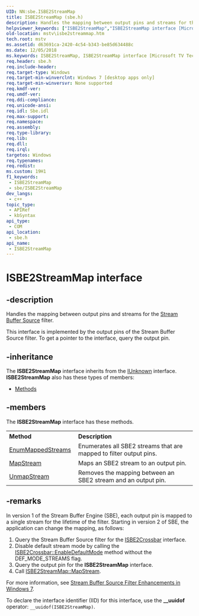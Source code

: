 ```yaml
---
UID: NN:sbe.ISBE2StreamMap
title: ISBE2StreamMap (sbe.h)
description: Handles the mapping between output pins and streams for the Stream Buffer Source filter.
helpviewer_keywords: ["ISBE2StreamMap","ISBE2StreamMap interface [Microsoft TV Technologies]","ISBE2StreamMap interface [Microsoft TV Technologies]","described","mstv.isbe2streammap","sbe/ISBE2StreamMap"]
old-location: mstv\isbe2streammap.htm
tech.root: mstv
ms.assetid: d63691ca-2420-4c54-b343-be85d634488c
ms.date: 12/05/2018
ms.keywords: ISBE2StreamMap, ISBE2StreamMap interface [Microsoft TV Technologies], ISBE2StreamMap interface [Microsoft TV Technologies],described, mstv.isbe2streammap, sbe/ISBE2StreamMap
req.header: sbe.h
req.include-header: 
req.target-type: Windows
req.target-min-winverclnt: Windows 7 [desktop apps only]
req.target-min-winversvr: None supported
req.kmdf-ver: 
req.umdf-ver: 
req.ddi-compliance: 
req.unicode-ansi: 
req.idl: Sbe.idl
req.max-support: 
req.namespace: 
req.assembly: 
req.type-library: 
req.lib: 
req.dll: 
req.irql: 
targetos: Windows
req.typenames: 
req.redist: 
ms.custom: 19H1
f1_keywords:
 - ISBE2StreamMap
 - sbe/ISBE2StreamMap
dev_langs:
 - c++
topic_type:
 - APIRef
 - kbSyntax
api_type:
 - COM
api_location:
 - sbe.h
api_name:
 - ISBE2StreamMap
---
```


# ISBE2StreamMap interface


## -description

Handles the mapping between output pins and streams for the <a href="/previous-versions/windows/desktop/mstv/stream-buffer-source-filter">Stream Buffer Source</a> filter.

This interface is implemented by the  output pins  of the Stream Buffer Source filter. To get a pointer to the interface, query the output pin.

## -inheritance

The <b xmlns:loc="http://microsoft.com/wdcml/l10n">ISBE2StreamMap</b> interface inherits from the <a href="/windows/desktop/api/unknwn/nn-unknwn-iunknown">IUnknown</a> interface. <b>ISBE2StreamMap</b> also has these types of members:
<ul>
<li><a href="https://docs.microsoft.com/">Methods</a></li>
</ul>

## -members

The <b>ISBE2StreamMap</b> interface has these methods.
<table class="members" id="memberListMethods">
<tr>
<th align="left" width="37%">Method</th>
<th align="left" width="63%">Description</th>
</tr>
<tr data="declared;">
<td align="left" width="37%">
<a href="/previous-versions/windows/desktop/api/sbe/nf-sbe-isbe2streammap-enummappedstreams">EnumMappedStreams</a>
</td>
<td align="left" width="63%">
Enumerates all SBE2 streams that are mapped to filter output pins.


</td>
</tr>
<tr data="declared;">
<td align="left" width="37%">
<a href="/previous-versions/windows/desktop/api/sbe/nf-sbe-isbe2streammap-mapstream">MapStream</a>
</td>
<td align="left" width="63%">
Maps an SBE2 stream to an output pin.


</td>
</tr>
<tr data="declared;">
<td align="left" width="37%">
<a href="/previous-versions/windows/desktop/api/sbe/nf-sbe-isbe2streammap-unmapstream">UnmapStream</a>
</td>
<td align="left" width="63%">
Removes the mapping between an SBE2 stream and an output pin.


</td>
</tr>
</table>

## -remarks

In version 1 of the Stream Buffer Engine (SBE), each output pin is mapped to a single stream for the lifetime of the filter. Starting in version 2 of SBE,   the application can change the mapping, as follows:

<ol>
<li>Query the Stream Buffer Source filter for the <a href="/previous-versions/windows/desktop/api/sbe/nn-sbe-isbe2crossbar">ISBE2Crossbar</a> interface.</li>
<li>Disable default stream mode by calling the <a href="/previous-versions/windows/desktop/api/sbe/nf-sbe-isbe2crossbar-enabledefaultmode">ISBE2Crossbar::EnableDefaultMode</a> method without the DEF_MODE_STREAMS flag.</li>
<li>Query the output pin for the <b>ISBE2StreamMap</b> interface.</li>
<li>Call <a href="/previous-versions/windows/desktop/api/sbe/nf-sbe-isbe2streammap-mapstream">ISBE2StreamMap::MapStream</a>.</li>
</ol>
    For more information, see <a href="/previous-versions/windows/desktop/mstv/stream-buffer-source-filter-enhancements-in-windows-7">Stream Buffer Source Filter Enhancements in Windows 7</a>.

To declare the interface identifier (IID) for this interface, use the <b>__uuidof</b> operator: <code>__uuidof(ISBE2StreamMap)</code>.